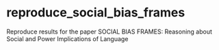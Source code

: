 # reproduce_social_bias_frames
Reproduce results for the paper SOCIAL BIAS FRAMES: Reasoning about Social and Power Implications of Language
